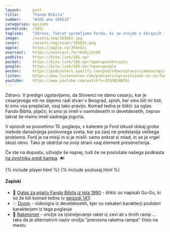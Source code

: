 ```yaml
---
layout: 	post
title:  	"Fando Bibita"
number: 	"#165 aka S05E12"
categories:	epizode
permalink:	/165/
tagline: 	"Zdravo. Tokrat spremljamo Forda, ki se znajde v škripcih in vse kar mu pride na misel je oglas za Fando Bibito iz osemdesetih."
image:		/assets/img/165@2x.jpg
cover:		/assets/img/cover/165@2x.png
apple:		https://apple.co/3KbxQii
overcast:	https://overcast.fm/+beHjjUcDA
podkite:	https://kite.link/165-opr
pocket:		https://kite.link/165-opr?open=pocketcasts
google:		https://kite.link/165-opr?open=google
anchor:		https://podcasters.spotify.com/pod/show/opravicujemose/episodes/Fando-Bibita-e279b2a
listen:		https://www.listennotes.com/podcasts/opravičujemo-se-za/fando-bibita-bKWt6TL2Yl1/embed/
youtube:	https://www.youtube.com/watch?v=2CUhBJ4W3Xc
---
```


Zdravo. V predigri ugotavljamo, da Slovenci ne damo cesarju, kar je cesarjevega niti ne dajemo radi stvari v Beograd, sploh, ker smo bili mi tisti, ki smo vse preplačali, vsaj tako pravijo. Komad tedna je štiklc za oglas Fando Bibita, pijačo, ki smo jo imeli v osemdesetih in devetdesetih, čeprav takrat še nismo imeli sadnega jogurta. 

V epizodi se posvetimo 10. poglavju, v katerem je Ford izkusil dokaj grobe metode današnjega poslovnega sveta, kar pa zanj ne predstavlja velikega problema. Ford je na misiji in si je mislil: samo enkrat si mlad, in se je vrgel skozi okno. Tako je obdržal na svoji strani vsaj element presenečenja. 

Če ste na dopustu, uživajte še naprej, tudi če ne poslušate našega podkasta [na zvočniku sredi kampa](https://opravicujemo.se/112/). 🔊 

{% include player.html %}
{% include poslusaj.html %}

<!--break-->

#### Zapiski

- 🍹 [Oglas za pijačo Fando Bibita iz leta 1990](https://www.youtube.com/watch?v=GUTxfEDlowQ) - štiklc so napisali Gu-Gu, ki so že bili komad tedna (v [epizodi 141](https://opravicujemo.se/141/))
- 💥 [Doom](https://en.wikipedia.org/wiki/Doom_(1993_video_game)) - videoigra iz devetdesetih, kjer so nekateri karakterji podobni karakterjem iz tega poglavja
- 🚀 [Raketomet](https://www.fran.si/133/sskj2-slovar-slovenskega-knjiznega-jezika-2/4523712/raketomet?View=1&Query=raketomet) - orožje za izstreljevanje raket iz cevi ali s tirnih ramp ... tako da je alternativni naziv orožja "prenosna raketna rampa" čisto na mestu